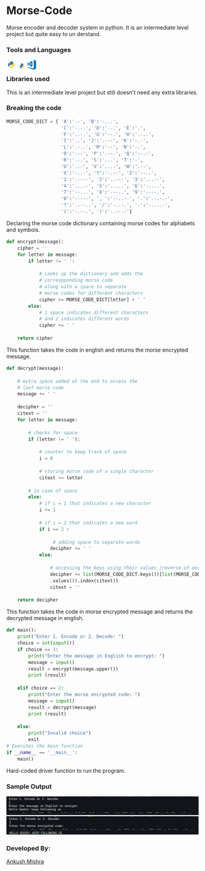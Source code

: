 # Morse-Code
Morse encoder and decoder system in python. It is an intermediate level project but quite easy to un derstand.

### Tools and Languages
<img align="left" alt="Python" width="26px" src="python.png" />
<img align="left" alt="pip" width="26px" height="34px" src="pip.png" />
<img align="left" alt="VS Code" width="26px" src="vscode.png" />
<br>

### Libraries used
This is an intermediate level project but still doesn't need any extra libraries.

### Breaking the code
```python
MORSE_CODE_DICT = { 'A':'.-', 'B':'-...', 
                    'C':'-.-.', 'D':'-..', 'E':'.', 
                    'F':'..-.', 'G':'--.', 'H':'....', 
                    'I':'..', 'J':'.---', 'K':'-.-', 
                    'L':'.-..', 'M':'--', 'N':'-.', 
                    'O':'---', 'P':'.--.', 'Q':'--.-', 
                    'R':'.-.', 'S':'...', 'T':'-', 
                    'U':'..-', 'V':'...-', 'W':'.--', 
                    'X':'-..-', 'Y':'-.--', 'Z':'--..', 
                    '1':'.----', '2':'..---', '3':'...--', 
                    '4':'....-', '5':'.....', '6':'-....', 
                    '7':'--...', '8':'---..', '9':'----.', 
                    '0':'-----', ', ':'--..--', '.':'.-.-.-', 
                    '?':'..--..', '/':'-..-.', '-':'-....-', 
                    '(':'-.--.', ')':'-.--.-'} 
```
Declaring the morse code dictionary containing morse codes for alphabets and symbols.

```python
def encrypt(message): 
    cipher = '' 
    for letter in message: 
        if letter != ' ': 
  
            # Looks up the dictionary and adds the 
            # correspponding morse code 
            # along with a space to separate 
            # morse codes for different characters 
            cipher += MORSE_CODE_DICT[letter] + ' '
        else: 
            # 1 space indicates different characters 
            # and 2 indicates different words 
            cipher += ' '
  
    return cipher 
```
This function takes the code in english and returns the morse encrypted message.

```python
def decrypt(message): 
  
    # extra space added at the end to access the 
    # last morse code 
    message += ' '
  
    decipher = '' 
    citext = '' 
    for letter in message: 
  
        # checks for space 
        if (letter != ' '): 
  
            # counter to keep track of space 
            i = 0
  
            # storing morse code of a single character 
            citext += letter 
  
        # in case of space 
        else: 
            # if i = 1 that indicates a new character 
            i += 1
  
            # if i = 2 that indicates a new word 
            if i == 2 : 
  
                 # adding space to separate words 
                decipher += ' '
            else: 
  
                # accessing the keys using their values (reverse of encryption) 
                decipher += list(MORSE_CODE_DICT.keys())[list(MORSE_CODE_DICT 
                .values()).index(citext)] 
                citext = '' 
  
    return decipher 
```
This function takes the code in morse encrypted message and returns the decrypted message in english.

```python
def main(): 
    print("Enter 1. Encode or 2. Decode: ")
    choice = int(input())
    if choice == 1:
        print("Enter the message in English to encrypt: ")
        message = input()
        result = encrypt(message.upper()) 
        print (result) 
    
    elif choice == 2:
        print("Enter the morse encrypted code: ")
        message = input()
        result = decrypt(message) 
        print (result) 

    else:
        print("Invalid choice")
        exit
# Executes the main function 
if __name__ == '__main__': 
    main() 
```
Hard-coded driver function to run the program.

### Sample Output
<img src="ss1.jpg" >
<img src="ss2.jpg" >



### Developed By:
[Ankush Mishra](https://github.com/ankush0939)



